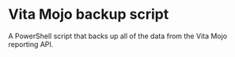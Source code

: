 # Vita Mojo backup script

A PowerShell script that backs up all of the data from the Vita Mojo reporting API.